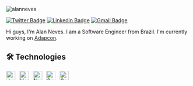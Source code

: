 <p align="left"> <img src="https://visitor-badge.glitch.me/badge?page_id=alanneves.alanneves" alt="alanneves" /> </p>
<p align="center">

[![Twitter Badge](https://img.shields.io/badge/-@alanrneves-1ca0f1?style=flat-square&labelColor=1ca0f1&logo=twitter&logoColor=white&link=https://twitter.com/alanrneves)](https://twitter.com/alanrneves)
[![Linkedin Badge](https://img.shields.io/badge/-Alan%20Reno%20Neves-blue?style=flat-square&logo=Linkedin&logoColor=white&link=https://www.linkedin.com/in/alan-neves/)](https://www.linkedin.com/in/kunalraghav/)
[![Gmail Badge](https://img.shields.io/badge/-alanrenoneves@gmail.com-c14438?style=flat-square&logo=Gmail&logoColor=white&link=mailto:alanrenoneves@gmail.com)](mailto:alanrenoneves@gmail.com)

</p>

Hi guys, I'm Alan Neves. I am a Software Engineer from Brazil. I'm currently working on [Adapcon](https://github.com/adapcon-team/).

<a name="learning-now"></a>

## 🛠  Technologies
[<img src="https://img.shields.io/badge/JavaScript-282C34?logo=javascript&logoColor=F7DF1E" alt="JavaScript logo" title="JavaScript" height="25" />][learning_now_anchor]
&nbsp;
[<img src="https://img.shields.io/badge/Vue.js-282C34?logo=vue.js&logoColor=4FC08D" alt="Vue.js logo" title="Vue.js" height="25" />][learning_now_anchor]
&nbsp;
[<img src="https://img.shields.io/badge/Node.js-282C34?logo=node.js&logoColor=339933" alt="Node.js logo" title="Node.js" height="25" />][learning_now_anchor]
&nbsp;
[<img src="https://img.shields.io/badge/Serverless-282C34?logo=serverless" alt="Serverless logo" title="Serverless" height="25" />][learning_now_anchor]
&nbsp;
[<img src="https://img.shields.io/badge/Sass-282C34?logo=sass&logoColor=CC6699" alt="Sass logo" title="Sass" height="25" />][learning_now_anchor]
&nbsp;

[learning_now_anchor]: #learning-now
